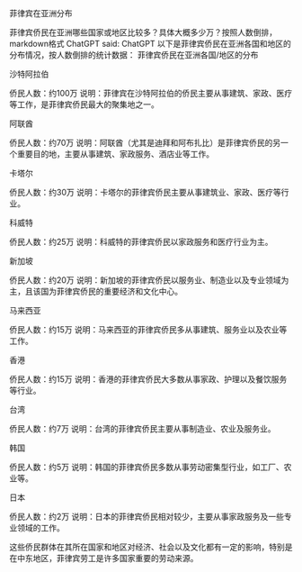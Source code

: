 菲律宾在亚洲分布


菲律宾侨民在亚洲哪些国家或地区比较多？具体大概多少万？按照人数倒排，markdown格式
ChatGPT said:
ChatGPT
以下是菲律宾侨民在亚洲各国和地区的分布情况，按人数倒排的统计数据：
菲律宾侨民在亚洲各国/地区的分布

沙特阿拉伯

侨民人数：约100万
说明：菲律宾在沙特阿拉伯的侨民主要从事建筑、家政、医疗等工作，是菲律宾侨民最大的聚集地之一。

阿联酋

侨民人数：约70万
说明：阿联酋（尤其是迪拜和阿布扎比）是菲律宾侨民的另一个重要目的地，主要从事建筑、家政服务、酒店业等工作。

卡塔尔

侨民人数：约30万
说明：卡塔尔的菲律宾侨民主要从事建筑业、家政、医疗等行业。

科威特

侨民人数：约25万
说明：科威特的菲律宾侨民以家政服务和医疗行业为主。

新加坡

侨民人数：约20万
说明：新加坡的菲律宾侨民以服务业、制造业以及专业领域为主，且该国为菲律宾侨民的重要经济和文化中心。

马来西亚

侨民人数：约15万
说明：马来西亚的菲律宾侨民多从事建筑、服务业以及农业等工作。

香港

侨民人数：约15万
说明：香港的菲律宾侨民大多数从事家政、护理以及餐饮服务等行业。

台湾

侨民人数：约7万
说明：台湾的菲律宾侨民主要从事制造业、农业及服务业。

韩国

侨民人数：约5万
说明：韩国的菲律宾侨民多数从事劳动密集型行业，如工厂、农业等。

日本

侨民人数：约2万
说明：日本的菲律宾侨民相对较少，主要从事家政服务及一些专业领域的工作。

这些侨民群体在其所在国家和地区对经济、社会以及文化都有一定的影响，特别是在中东地区，菲律宾劳工是许多国家重要的劳动来源。

